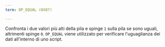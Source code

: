 ```yaml
---
term: OP_EQUAL (0X87)

---
```

Confronta i due valori più alti della pila e spinge `1` sulla pila se sono uguali, altrimenti spinge `0`. `OP_EQUAL` viene utilizzato per verificare l'uguaglianza dei dati all'interno di uno script.